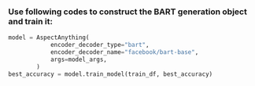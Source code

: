 ### Use following codes to construct the BART generation object and train it:
```py
model = AspectAnything(
            encoder_decoder_type="bart",
            encoder_decoder_name="facebook/bart-base",
            args=model_args,
        )
best_accuracy = model.train_model(train_df, best_accuracy)
```
